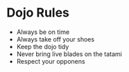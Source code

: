 Dojo Rules
==========
* Always be on time
* Always take off your shoes
* Keep the dojo tidy
* Never bring live blades on the tatami
* Respect your opponens
